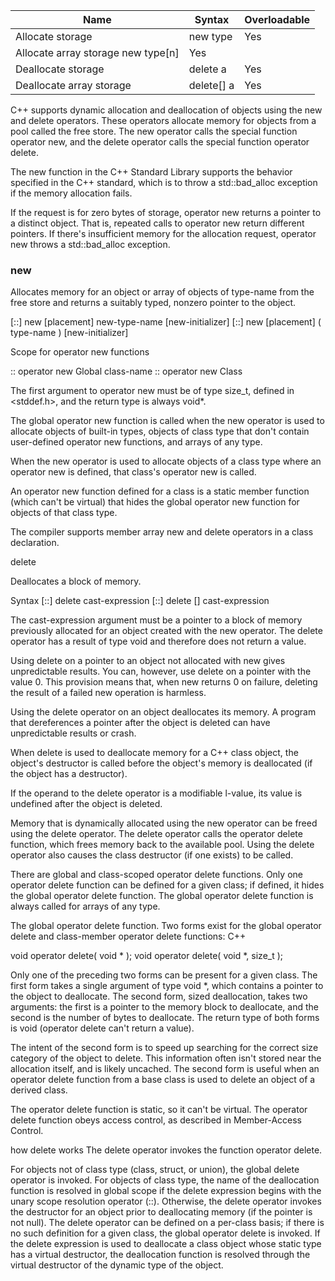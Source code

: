 | Name | Syntax | Overloadable |
|------|--------|--------------|
| Allocate storage | new type | Yes |
| Allocate array storage new type[n] | Yes |
| Deallocate storage | delete a | Yes |
| Deallocate array storage | delete[] a | Yes |

C++ supports dynamic allocation and deallocation of objects using the new and delete operators. These operators allocate memory for objects from a pool called the free store. The new operator calls the special function operator new, and the delete operator calls the special function operator delete.

The new function in the C++ Standard Library supports the behavior specified in the C++ standard, which is to throw a std::bad_alloc exception if the memory allocation fails.

If the request is for zero bytes of storage, operator new returns a pointer to a distinct object. That is, repeated calls to operator new return different pointers. If there's insufficient memory for the allocation request, operator new throws a std::bad_alloc exception.



### new
Allocates memory for an object or array of objects of type-name from the free store and returns a suitably typed, nonzero pointer to the object.

[::] new [placement] new-type-name [new-initializer]
[::] new [placement] ( type-name ) [new-initializer]


Scope for operator new functions

:: operator new 	             Global
class-name :: operator new     Class

The first argument to operator new must be of type size_t, defined in <stddef.h>, and the return type is always void*.

The global operator new function is called when the new operator is used to allocate objects of built-in types, objects of class type that don't contain user-defined operator new functions, and arrays of any type.

When the new operator is used to allocate objects of a class type where an operator new is defined, that class's operator new is called.

An operator new function defined for a class is a static member function (which can't be virtual) that hides the global operator new function for objects of that class type.

The compiler supports member array new and delete operators in a class declaration.


delete

Deallocates a block of memory.

Syntax
[::] delete cast-expression
[::] delete [] cast-expression

The cast-expression argument must be a pointer to a block of memory previously allocated for an object created with the new operator. The delete operator has a result of type void and therefore does not return a value.

Using delete on a pointer to an object not allocated with new gives unpredictable results. You can, however, use delete on a pointer with the value 0. This provision means that, when new returns 0 on failure, deleting the result of a failed new operation is harmless.

Using the delete operator on an object deallocates its memory. A program that dereferences a pointer after the object is deleted can have unpredictable results or crash.

When delete is used to deallocate memory for a C++ class object, the object's destructor is called before the object's memory is deallocated (if the object has a destructor).

If the operand to the delete operator is a modifiable l-value, its value is undefined after the object is deleted.


Memory that is dynamically allocated using the new operator can be freed using the delete operator. The delete operator calls the operator delete function, which frees memory back to the available pool. Using the delete operator also causes the class destructor (if one exists) to be called.

There are global and class-scoped operator delete functions. Only one operator delete function can be defined for a given class; if defined, it hides the global operator delete function. The global operator delete function is always called for arrays of any type.

The global operator delete function. Two forms exist for the global operator delete and class-member operator delete functions:
C++

void operator delete( void * );
void operator delete( void *, size_t );

Only one of the preceding two forms can be present for a given class. The first form takes a single argument of type void *, which contains a pointer to the object to deallocate. The second form, sized deallocation, takes two arguments: the first is a pointer to the memory block to deallocate, and the second is the number of bytes to deallocate. The return type of both forms is void (operator delete can't return a value).

The intent of the second form is to speed up searching for the correct size category of the object to delete. This information often isn't stored near the allocation itself, and is likely uncached. The second form is useful when an operator delete function from a base class is used to delete an object of a derived class.

The operator delete function is static, so it can't be virtual. The operator delete function obeys access control, as described in Member-Access Control.




how delete works
The delete operator invokes the function operator delete.

For objects not of class type (class, struct, or union), the global delete operator is invoked. For objects of class type, the name of the deallocation function is resolved in global scope if the delete expression begins with the unary scope resolution operator (::). Otherwise, the delete operator invokes the destructor for an object prior to deallocating memory (if the pointer is not null). The delete operator can be defined on a per-class basis; if there is no such definition for a given class, the global operator delete is invoked. If the delete expression is used to deallocate a class object whose static type has a virtual destructor, the deallocation function is resolved through the virtual destructor of the dynamic type of the object.
